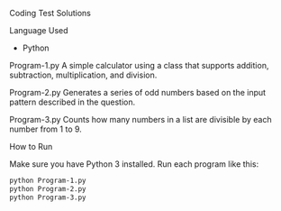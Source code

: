 Coding Test Solutions

Language Used
- Python

Program-1.py
A simple calculator using a class that supports addition, subtraction, multiplication, and division.

Program-2.py
Generates a series of odd numbers based on the input pattern described in the question.

Program-3.py
Counts how many numbers in a list are divisible by each number from 1 to 9.

How to Run

Make sure you have Python 3 installed. Run each program like this:

```bash
python Program-1.py
python Program-2.py
python Program-3.py

